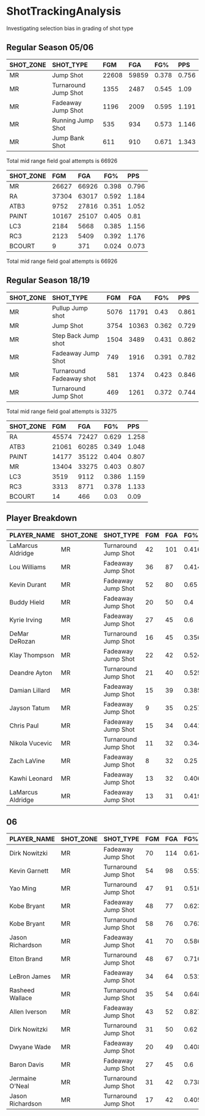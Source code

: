 # ShotTrackingAnalysis
Investigating selection bias in grading of shot type

## Regular Season 05/06
|**SHOT_ZONE**|**SHOT_TYPE**|**FGM**|**FGA**|**FG%**|**PPS**|
:--|:--|:--|:--|:--|:--|
|MR|Jump Shot|22608|59859|0.378|0.756|
|MR|Turnaround Jump Shot|1355|2487|0.545|1.09|
|MR|Fadeaway Jump Shot|1196|2009|0.595|1.191|
|MR|Running Jump Shot|535|934|0.573|1.146|
|MR|Jump Bank Shot|611|910|0.671|1.343|

Total mid range field goal attempts is 66926

|**SHOT_ZONE**|**FGM**|**FGA**|**FG%**|**PPS**|
:--|:--|:--|:--|:--|
|MR|26627|66926|0.398|0.796|
|RA|37304|63017|0.592|1.184|
|ATB3|9752|27816|0.351|1.052|
|PAINT|10167|25107|0.405|0.81|
|LC3|2184|5668|0.385|1.156|
|RC3|2123|5409|0.392|1.176|
|BCOURT|9|371|0.024|0.073​|




Total mid range field goal attempts is 66926

## Regular Season 18/19
|**SHOT_ZONE**|**SHOT_TYPE**|**FGM**|**FGA**|**FG%**|**PPS**|
:--|:--|:--|:--|:--|:--|
|MR|Pullup Jump shot|5076|11791|0.43|0.861|
|MR|Jump Shot|3754|10363|0.362|0.729|
|MR|Step Back Jump shot|1504|3489|0.431|0.862|
|MR|Fadeaway Jump Shot|749|1916|0.391|0.782|
|MR|Turnaround Fadeaway shot|581|1374|0.423|0.846|
|MR|Turnaround Jump Shot|469|1261|0.372|0.744​|

Total mid range field goal attempts is 33275

|**SHOT_ZONE**|**FGM**|**FGA**|**FG%**|**PPS**|
:--|:--|:--|:--|:--|
|RA|45574|72427|0.629|1.258|
|ATB3|21061|60285|0.349|1.048|
|PAINT|14177|35122|0.404|0.807|
|MR|13404|33275|0.403|0.807|
|LC3|3519|9112|0.386|1.159|
|RC3|3313|8771|0.378|1.133|
|BCOURT|14|466|0.03|0.09​|



## Player Breakdown

|**PLAYER_NAME**|**SHOT_ZONE**|**SHOT_TYPE**|**FGM**|**FGA**|**FG%**|**PPS**|**SHOT_TYPE_JS**|**FGM_JS**|**FGA_JS**|**FG%_JS**|**PPS_JS**|**FG%_DIFF**|
:--|:--|:--|:--|:--|:--|:--|:--|:--|:--|:--|:--|:--|
|LaMarcus Aldridge|MR|Turnaround Jump Shot|42|101|0.416|0.832|Jump Shot|114|241|0.473|0.946|-0.057|
|Lou Williams|MR|Fadeaway Jump Shot|36|87|0.414|0.828|Jump Shot|14|50|0.28|0.56|0.134|
|Kevin Durant|MR|Fadeaway Jump Shot|52|80|0.65|1.3|Jump Shot|54|125|0.432|0.864|0.218|
|Buddy Hield|MR|Fadeaway Jump Shot|20|50|0.4|0.8|Jump Shot|35|90|0.389|0.789|0.011|
|Kyrie Irving|MR|Fadeaway Jump Shot|27|45|0.6|1.2|Jump Shot|24|50|0.48|0.96|0.12|
|DeMar DeRozan|MR|Turnaround Jump Shot|16|45|0.356|0.711|Jump Shot|51|113|0.451|0.903|-0.095|
|Klay Thompson|MR|Fadeaway Jump Shot|22|42|0.524|1.048|Jump Shot|49|151|0.325|0.649|0.199|
|Deandre Ayton|MR|Turnaround Jump Shot|21|40|0.525|1.05|Jump Shot|55|160|0.344|0.688|0.181|
|Damian Lillard|MR|Fadeaway Jump Shot|15|39|0.385|0.769|Jump Shot|13|36|0.361|0.722|0.024|
|Jayson Tatum|MR|Fadeaway Jump Shot|9|35|0.257|0.514|Jump Shot|6|32|0.188|0.375|0.069|
|Chris Paul|MR|Fadeaway Jump Shot|15|34|0.441|0.882|Jump Shot|16|30|0.533|1.1|-0.092|
|Nikola Vucevic|MR|Turnaround Jump Shot|11|32|0.344|0.688|Jump Shot|97|210|0.462|0.924|-0.118|
|Zach LaVine|MR|Fadeaway Jump Shot|8|32|0.25|0.5|Jump Shot|15|54|0.278|0.556|-0.028|
|Kawhi Leonard|MR|Fadeaway Jump Shot|13|32|0.406|0.812|Jump Shot|28|59|0.475|0.949|-0.069|
|LaMarcus Aldridge|MR|Fadeaway Jump Shot|13|31|0.419|0.839|Jump Shot|114|241|0.473|0.946|-0.054​|


## 06

|**PLAYER_NAME**|**SHOT_ZONE**|**SHOT_TYPE**|**FGM**|**FGA**|**FG%**|**PPS**|**SHOT_TYPE_JS**|**FGM_JS**|**FGA_JS**|**FG%_JS**|**PPS_JS**|**FG%_DIFF**|
:--|:--|:--|:--|:--|:--|:--|:--|:--|:--|:--|:--|:--|
|Dirk Nowitzki|MR|Fadeaway Jump Shot|70|114|0.614|1.228|Jump Shot|260|592|0.439|0.878|0.175|
|Kevin Garnett|MR|Turnaround Jump Shot|54|98|0.551|1.102|Jump Shot|215|477|0.451|0.901|0.1|
|Yao Ming|MR|Turnaround Jump Shot|47|91|0.516|1.033|Jump Shot|41|163|0.252|0.503|0.264|
|Kobe Bryant|MR|Fadeaway Jump Shot|48|77|0.623|1.247|Jump Shot|281|792|0.355|0.71|0.268|
|Kobe Bryant|MR|Turnaround Jump Shot|58|76|0.763|1.526|Jump Shot|281|792|0.355|0.71|0.408|
|Jason Richardson|MR|Fadeaway Jump Shot|41|70|0.586|1.171|Jump Shot|80|270|0.296|0.593|0.29|
|Elton Brand|MR|Turnaround Jump Shot|48|67|0.716|1.433|Jump Shot|221|530|0.417|0.834|0.299|
|LeBron James|MR|Fadeaway Jump Shot|34|64|0.531|1.062|Jump Shot|178|511|0.348|0.697|0.183|
|Rasheed Wallace|MR|Turnaround Jump Shot|35|54|0.648|1.296|Jump Shot|111|287|0.387|0.774|0.261|
|Allen Iverson|MR|Fadeaway Jump Shot|43|52|0.827|1.654|Jump Shot|235|669|0.351|0.703|0.476|
|Dirk Nowitzki|MR|Turnaround Jump Shot|31|50|0.62|1.24|Jump Shot|260|592|0.439|0.878|0.181|
|Dwyane Wade|MR|Fadeaway Jump Shot|20|49|0.408|0.816|Jump Shot|163|454|0.359|0.718|0.049|
|Baron Davis|MR|Fadeaway Jump Shot|27|45|0.6|1.2|Jump Shot|34|150|0.227|0.453|0.373|
|Jermaine O'Neal|MR|Turnaround Jump Shot|31|42|0.738|1.476|Jump Shot|92|290|0.317|0.634|0.421|
|Jason Richardson|MR|Turnaround Jump Shot|17|42|0.405|0.81|Jump Shot|80|270|0.296|0.593|0.109​|

